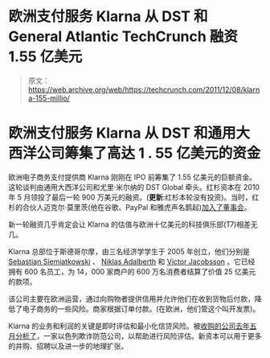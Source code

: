 # 欧洲支付服务 Klarna 从 DST 和 General Atlantic TechCrunch 融资 1.55 亿美元

> 原文：<https://web.archive.org/web/https://techcrunch.com/2011/12/08/klarna-155-millio/>

# 欧洲支付服务 Klarna 从 DST 和通用大西洋公司筹集了高达 1 . 55 亿美元的资金

欧洲电子商务支付提供商 Klarna 刚刚在 IPO 前筹集了 1.55 亿美元的巨额资金。这轮谈判由通用大西洋公司和尤里·米尔纳的 DST Global 牵头。红杉资本在 2010 年 5 月领投了最后一轮 900 万美元的融资。(**更新**:红杉本轮没有投资)。当时，红杉的合伙人迈克尔·莫里茨(他在谷歌、PayPal 和雅虎声名鹊起)[加入了董事会](https://web.archive.org/web/20221006181349/http://eu.beta.techcrunch.com/2010/05/05/klarna-payments-platform-secures-sequoia-backing-and-adds-mike-moritz-to-the-board/)。

新一轮融资几乎肯定会让 Klarna 的估值与欧洲十亿美元的科技俱乐部(T7)相差无几。

Klarna 总部位于斯德哥尔摩，由三名经济学学生于 2005 年创立，他们分别是 [Sebastian Siemiatkowski](https://web.archive.org/web/20221006181349/http://www.crunchbase.com/person/sebastian-siemiatkowski "Sebastian Siemiatkowski") 、 [Niklas Adalberth](https://web.archive.org/web/20221006181349/http://www.crunchbase.com/person/niklas-adalberth "Niklas Adalberth") 和 [Victor Jacobsson](https://web.archive.org/web/20221006181349/http://www.crunchbase.com/person/victor-jacobsson "Victor Jacobsson") 。它已经拥有 600 名员工，为 14，000 家商户的 600 万名消费者结算了价值 25 亿美元的款项。

该公司主要在欧洲运营，通过向购物者提供信用并允许他们在收到货物后付款，降低了电子商务的一些风险。商家根据订单付款。(在欧洲，他们管这个叫开发票)。

Klarna 的业务和利润的关键是即时评估和最小化信贷风险。被[收购的公司去年五月分析了](https://web.archive.org/web/20221006181349/http://eu.beta.techcrunch.com/2011/05/04/klarna-acquires-analyzd-to-tie-social-to-finance-and-payments/)，一家以色列欺诈防范公司，以帮助进行风险评估。新资本可以用于更多的并购、招聘以及进一步的地理扩张。